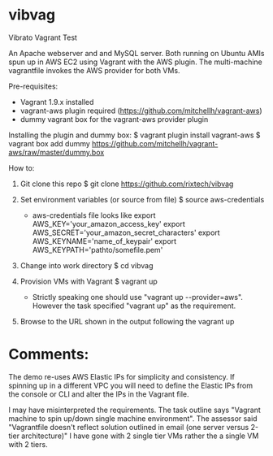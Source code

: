 # vibvag
Vibrato Vagrant Test

An Apache webserver and and MySQL server.
Both running on Ubuntu AMIs spun up in AWS EC2 using Vagrant with the AWS
plugin. The multi-machine vagrantfile invokes the AWS provider for both VMs.

Pre-requisites:
- Vagrant 1.9.x installed
- vagrant-aws plugin required (https://github.com/mitchellh/vagrant-aws)
- dummy vagrant box for the vagrant-aws provider plugin 

Installing the plugin and dummy box:
$ vagrant plugin install vagrant-aws
$ vagrant box add dummy https://github.com/mitchellh/vagrant-aws/raw/master/dummy.box


How to:
1. Git clone this repo
   $ git clone https://github.com/rixtech/vibvag
   
2. Set environment variables (or source from file)
   $ source aws-credentials

   * aws-credentials file looks like
     export AWS_KEY='your_amazon_access_key'
     export AWS_SECRET='your_amazon_secret_characters'
     export AWS_KEYNAME='name_of_keypair'
     export AWS_KEYPATH='pathto/somefile.pem'

3. Change into work directory
   $ cd vibvag
   
4. Provision VMs with Vagrant
   $ vagrant up
 
   * Strictly speaking one should use "vagrant up --provider=aws".
     However the task specified "vagrant up" as the requirement.
   
5. Browse to the URL shown in the output following the vagrant up


Comments:   
=========
The demo re-uses AWS Elastic IPs for simplicity and consistency.
If spinning up in a different VPC you will need to define the Elastic IPs
from the console or CLI and alter the IPs in the Vagrant file.

I may have misinterpreted the requirements.
The task outline says "Vagrant machine to spin up/down single machine
environment".
The assessor said "Vagrantfile doesn't reflect solution outlined in email
(one server versus 2-tier architecture)"
I have gone with 2 single tier VMs rather the a single VM with 2 tiers.

